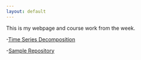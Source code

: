```yaml
---
layout: default
---
```




This is my webpage and course work from the week.

-[Time Series Decomposition](/timeseries/index.md)

-[Sample Repository](https://github.com/bparkman27)
